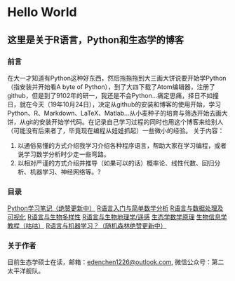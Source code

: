 # Hello World
## 这里是关于R语言，Python和生态学的博客
### 前言
在大一才知道有Python这种好东西，然后拖拖拖到大三画大饼说要开始学Python（指安装并开始看A byte of Python），到了大四下载了Atom编辑器，注册了github，但是到了9102年的研一，我还是不会Python...痛定思痛，择日不如撞日，就在今天（19年10月24日），决定从github的安装和博客的使用开始，学习Python、R、Markdown、LaTeX、Matlab...从小麦种子的培育与筛选开始去画大饼，从git的安装开始学代码。在记录自己学习过程的同时也用这个博客来给别人（可能没有后来者了，毕竟现在编程从娃娃抓起）一些微小的经验。
关于内容：
1. 以通俗易懂的方式介绍我学习介绍各种程序语言，帮助大家在学习编程，或者说学习数学分析时少走一些弯路。
2. 以相对严谨的方式介绍并推导（如果可以的话）概率论、线性代数、回归分析、机器学习、神经网络等。?
### 目录
[Python学习笔记（绝赞更新中）](markdown-notes/Python.html)
[R语言入门与简单数学分析](markdown-notes/R.html)
[R语言与数据处理及可视化](markdown-notes/R_visible.html)
[R语言与生物多样性](markdown-notes/R_biodiv.html)
[R语言与生物地理学/遥感](markdown-notes/R_biogeo.html)
[生态学数学原理](markdown-notes/MathPrinciples.html)
[生物信息学教程（咕咕）](https://github.com/Vendredii/Bioinformatic-trans)
[R语言与机器学习？（随机森林绝赞更新中）](markdown-notes/R_model.html)
### 关于作者
目前生态学硕士在读，邮箱：edenchen1226@outlook.com, 微信公众号：第二太平洋舰队。